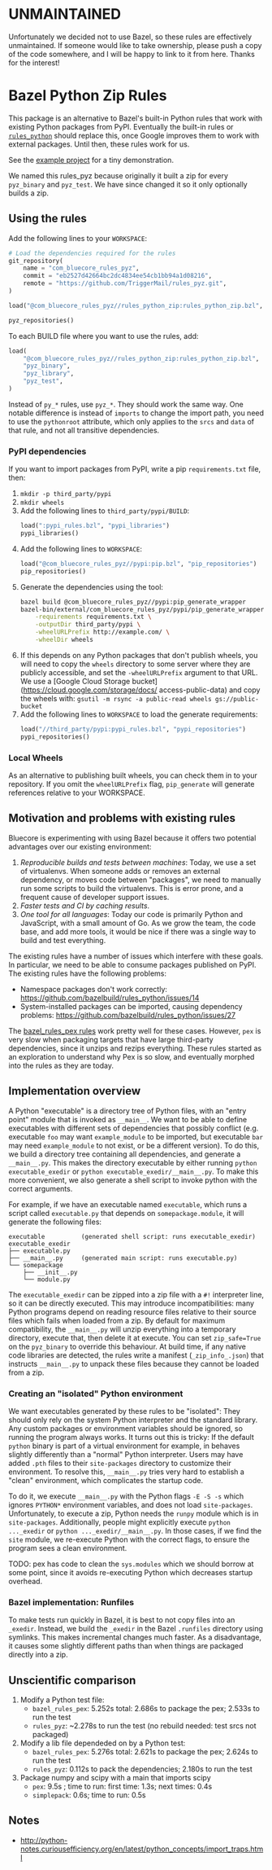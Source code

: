 # UNMAINTAINED

Unfortunately we decided not to use Bazel, so these rules are effectively unmaintained. If someone would like to take ownership, please push a copy of the code somewhere, and I will be happy to link to it from here. Thanks for the interest!


# Bazel Python Zip Rules

This package is an alternative to Bazel's built-in Python rules that work with existing Python packages from PyPI. Eventually the built-in rules or [`rules_python`](https://github.com/bazelbuild/rules_python) should replace this, once Google improves them to work with external packages. Until then, these rules work for us.

See the [example project](https://github.com/TriggerMail/rules_pyz_example) for a tiny demonstration.

We named this rules_pyz because originally it built a zip for every `pyz_binary` and `pyz_test`. We have since changed it so it only optionally builds a zip.


## Using the rules

Add the following lines to your `WORKSPACE`:

```python
# Load the dependencies required for the rules
git_repository(
    name = "com_bluecore_rules_pyz",
    commit = "eb2527d42664bc2dc4834ee54cb1bb94a1d08216",
    remote = "https://github.com/TriggerMail/rules_pyz.git",
)

load("@com_bluecore_rules_pyz//rules_python_zip:rules_python_zip.bzl", "pyz_repositories")

pyz_repositories()
```

To each BUILD file where you want to use the rules, add:

```python
load(
    "@com_bluecore_rules_pyz//rules_python_zip:rules_python_zip.bzl",
    "pyz_binary",
    "pyz_library",
    "pyz_test",
)
```

Instead of `py_*` rules, use `pyz_*`. They should work the same way. One notable difference is instead of `imports` to change the import path, you need to use the `pythonroot` attribute, which only applies to the `srcs` and `data` of that rule, and not all transitive dependencies.


### PyPI dependencies

If you want to import packages from PyPI, write a pip `requirements.txt` file, then:

1. `mkdir -p third_party/pypi`
2. `mkdir wheels`
3. Add the following lines to `third_party/pypi/BUILD`:
    ```python
    load(":pypi_rules.bzl", "pypi_libraries")
    pypi_libraries()
    ```
4. Add the following lines to `WORKSPACE`:
    ```python
    load("@com_bluecore_rules_pyz//pypi:pip.bzl", "pip_repositories")
    pip_repositories()
    ```
5. Generate the dependencies using the tool:
    ```bash
    bazel build @com_bluecore_rules_pyz//pypi:pip_generate_wrapper
    bazel-bin/external/com_bluecore_rules_pyz/pypi/pip_generate_wrapper \
        -requirements requirements.txt \
        -outputDir third_party/pypi \
        -wheelURLPrefix http://example.com/ \
        -wheelDir wheels
    ```
6. If this depends on any Python packages that don't publish wheels, you will need to copy the `wheels` directory to some server where they are publicly accessible, and set the `-wheelURLPrefix` argument to that URL. We use a [Google Cloud Storage bucket](https://cloud.google.com/storage/docs/
access-public-data) and copy the wheels with: `gsutil -m rsync -a public-read wheels gs://public-bucket`
7. Add the following lines to `WORKSPACE` to load the generate requirements:
    ```python
    load("//third_party/pypi:pypi_rules.bzl", "pypi_repositories")
    pypi_repositories()
    ```

### Local Wheels

As an alternative to publishing built wheels, you can check them in to your repository. If you omit the `wheelURLPrefix` flag, `pip_generate` will generate references relative to your WORKSPACE.


## Motivation and problems with existing rules

Bluecore is experimenting with using Bazel because it offers two potential advantages over our existing environment:

1. *Reproducible builds and tests between machines*: Today, we use a set of virtualenvs. When someone adds or removes an external dependency, or moves code between "packages", we need to manually run some scripts to build the virtualenvs. This is error prone, and a frequent cause of developer support issues.
2. *Faster tests and CI by caching results*.
3. *One tool for all languages*: Today our code is primarily Python and JavaScript, with a small amount of Go. As we grow the team, the code base, and add more tools, it would be nice if there was a single way to build and test everything.

The existing rules have a number of issues which interfere with these goals. In particular, we need to be able to consume packages published on PyPI. The existing rules have the following problems:


* Namespace packages don't work correctly: https://github.com/bazelbuild/rules_python/issues/14
* System-installed packages can be imported, causing dependency problems: https://github.com/bazelbuild/rules_python/issues/27


The [bazel_rules_pex rules](https://github.com/benley/bazel_rules_pex) work pretty well for these cases. However, `pex` is very slow when packaging targets that have large third-party dependencies, since it unzips and rezips everything. These rules started as an exploration to understand why Pex is so slow, and eventually morphed into the rules as they are today.


## Implementation overview

A Python "executable" is a directory tree of Python files, with an "entry point" module that is invoked as `__main__`. We want to be able to define executables with different sets of dependencies that possibly conflict (e.g. executable `foo` may want `example_module` to be imported, but executable `bar` may need `example_module` to not exist, or be a different version). To do this, we build a directory tree containing all dependencies, and generate a `__main__.py`. This makes the directory executable by either running `python executable_exedir` or `python executable_exedir/__main__.py`. To make this more convenient, we also generate a shell script to invoke python with the correct arguments.

For example, if we have an executable named `executable`, which runs a script called `executable.py` that depends on `somepackage.module`, it will generate the following files:

```
executable          (generated shell script: runs executable_exedir)
executable_exedir
├── executable.py
├── __main__.py     (generated main script: runs executable.py)
└── somepackage
    ├── __init__.py
    └── module.py
```

The `executable_exedir` can be zipped into a zip file with a `#!` interpreter line, so it can be directly executed. This may introduce incompatibilities: many Python programs depend on reading resource files relative to their source files which fails when loaded from a zip. By default for maximum compatibility, the `__main__.py` will unzip everything into a temporary directory, execute that, then delete it at execute. You can set `zip_safe=True` on the `pyz_binary` to override this behaviour. At build time, if any native code libraries are detected, the rules write a manifest (`_zip_info_.json`) that instructs `__main__.py` to unpack these files because they cannot be loaded from a zip.


### Creating an "isolated" Python environment

We want executables generated by these rules to be "isolated": They should only rely on the system Python interpreter and the standard library. Any custom packages or environment variables should be ignored, so running the program always works. It turns out this is tricky: If the default `python` binary is part of a virtual environment for example, in behaves slightly differently than a "normal" Python interpreter. Users may have added `.pth` files to their `site-packages` directory to customize their environment. To resolve this, `__main__.py` tries very hard to establish a "clean" environment, which complicates the startup code.

To do it, we execute `__main__.py` with the Python flags `-E -S -s` which ignores `PYTHON*` environment variables, and does not load `site-packages`. Unfortunately, to execute a zip, Python needs the `runpy` module which is in `site-packages`. Additionally, people might explicitly execute `python ..._exedir` or `python ..._exedir/__main__.py`. In those cases, if we find the `site` module, we re-execute Python with the correct flags, to ensure the program sees a clean environment.

TODO: pex has code to clean the `sys.modules` which we should borrow at some point, since it avoids re-executing Python which decreases startup overhead.


### Bazel implementation: Runfiles

To make tests run quickly in Bazel, it is best to not copy files into an `_exedir`. Instead, we build the `_exedir` in the Bazel `.runfiles` directory using symlinks. This makes incremental changes much faster. As a disadvantage, it causes some slightly different paths than when things are packaged directly into a zip.


## Unscientific comparison

1. Modify a Python test file:
   * `bazel_rules_pex`: 5.252s total: 2.686s to package the pex; 2.533s to run the test
   * `rules_pyz`: ~2.278s to run the test (no rebuild needed: test srcs not packaged)
2. Modify a lib file dependeded on by a Python test:
   * `bazel_rules_pex`: 5.276s total: 2.621s to package the pex; 2.624s to run the test
   * `rules_pyz`: 0.112s to pack the dependencies; 2.180s to run the test
3. Package numpy and scipy with a main that imports scipy
   * `pex`: 9.5s ; time to run: first time: 1.3s; next times: 0.4s
   * `simplepack`: 0.6s; time to run: 0.5s



## Notes

* http://python-notes.curiousefficiency.org/en/latest/python_concepts/import_traps.html
